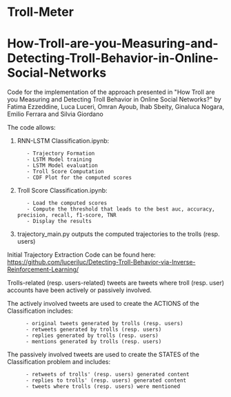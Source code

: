 # Troll-Meter
# How-Troll-are-you-Measuring-and-Detecting-Troll-Behavior-in-Online-Social-Networks

Code for the implementation of the approach presented in "How Troll are you Measuring and Detecting Troll Behavior in Online Social Networks?" by Fatima Ezzeddine, Luca Luceri, Omran Ayoub, Ihab Sbeity, Ginaluca Nogara, Emilio Ferrara and Silvia Giordano

The code allows:

1. RNN-LSTM Classification.ipynb:

          - Trajectory Formation
          - LSTM Model training
          - LSTM Model evaluation
          - Troll Score Computation
          - CDF Plot for the computed scores
          
2. Troll Score Classification.ipynb:

          - Load the computed scores
          - Compute the threshold that leads to the best auc, accuracy, precision, recall, f1-score, TNR
          - Display the results

3. trajectory_main.py outputs the computed trajectories to the trolls (resp. users)

Initial Trajectory Extraction Code can be found here:  https://github.com/luceriluc/Detecting-Troll-Behavior-via-Inverse-Reinforcement-Learning/

Trolls-related (resp. users-related) tweets are tweets where troll (resp. user) accounts have been actively or passively involved.

The actively involved tweets are used to create the ACTIONS of the Classification includes:

          - original tweets generated by trolls (resp. users)
          - retweets generated by trolls (resp. users)
          - replies generated by trolls (resp. users)
          - mentions generated by trolls (resp. users)

The passively involved tweets are used to create the STATES of the Classification problem and includes:

          - retweets of trolls' (resp. users) generated content
          - replies to trolls' (resp. users) generated content
          - tweets where trolls (resp. users) were mentioned
          
